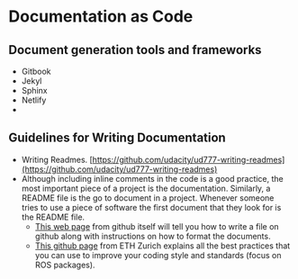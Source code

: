 # Documentation as Code

## Document generation tools and frameworks

* Gitbook
* Jekyl
* Sphinx
* Netlify
* 


## Guidelines for Writing Documentation

* Writing Readmes. [https://github.com/udacity/ud777-writing-readmes](https://github.com/udacity/ud777-writing-readmes)
* Although including inline comments in the code is a good practice, the most important piece of a project is the documentation. Similarly, a README file is the go to document in a project. Whenever someone tries to use a piece of software the first document that they look for is the README file.
  * [This web page](https://docs.github.com/en/github/writing-on-github/basic-writing-and-formatting-syntax) from github itself will tell you how to write a file on github along with instructions on how to format the documents.
  * [This github page](https://eur02.safelinks.protection.outlook.com/?url=https%3A%2F%2Fgithub.com%2Fleggedrobotics%2Fros_best_practices%2Fblob%2Fmaster%2Fros_package_template%2FREADME.md&data=04%7C01%7CMark.Broerkens%40mhp.com%7C1069da5f75a8489f658708d8fb705255%7Ca21424d1f6514ed489bf6edaa0bd5ee4%7C0%7C0%7C637535807124317057%7CUnknown%7CTWFpbGZsb3d8eyJWIjoiMC4wLjAwMDAiLCJQIjoiV2luMzIiLCJBTiI6Ik1haWwiLCJXVCI6Mn0%3D%7C1000&sdata=udlEfDxCT%2FcBXlrz0zfpvrCn62QDgAHFYgzdrM8tDSQ%3D&reserved=0) from ETH Zurich explains all the best practices that you can use to improve your coding style and standards \(focus on ROS packages\).



